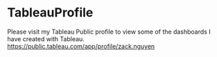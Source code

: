 # TableauProfile
Please visit my Tableau Public profile to view some of the dashboards I have created with Tableau.
https://public.tableau.com/app/profile/zack.nguyen
